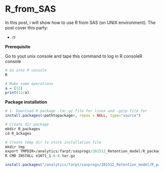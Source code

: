 # R_from_SAS

In this post, i will show how to use R from SAS (on UNIX environment).
The post cover this party:
  - rr

**Prerequisite**  



Go to yout unix console and tape this command to log in R consoleR console
```R
# Go into R console
R

# Make some operations
a = [12]
print(12/a)

```

**Package installation**
```R
# 1- Download R package .tar.gz file for linux and .gzip file for 
install.packages(<pathtopackage>, repos = NULL, type="source")

# Create dir package
mkdir R_packages
cd R_âckages

# Create temp dir to store installation file
mkdir tmp
export TMPDIR=/analytics/farpt/sasprogs/201512_Retention_model/R_packages/tmp
R CMD INSTALL e1071_1.6-8.tar.gz

install.packages("/analytics/farpt/sasprogs/201512_Retention_model/R_packages/e1071_1.6-8.tar.gz", repos = NULL, type="source")
